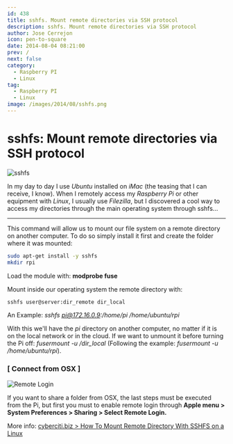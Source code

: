 ```yaml
---
id: 438
title: sshfs. Mount remote directories via SSH protocol
description: sshfs. Mount remote directories via SSH protocol
author: Jose Cerrejon
icon: pen-to-square
date: 2014-08-04 08:21:00
prev: /
next: false
category:
  - Raspberry PI
  - Linux
tag:
  - Raspberry PI
  - Linux
image: /images/2014/08/sshfs.png
---
```


# sshfs: Mount remote directories via SSH protocol

![sshfs](/images/2014/08/sshfs.png)

In my day to day I use *Ubuntu* installed on *iMac* (the teasing that I can receive, I know). When I remotely access my *Raspberry Pi* or other equipment with *Linux*, I usually use *Filezilla*, but I discovered a cool way to access my directories through the main operating system through sshfs...

- - -
This command will allow us to mount our file system on a remote directory on another computer. To do so simply install it first and create the folder where it was mounted:

```bash
sudo apt-get install -y sshfs
mkdir rpi
```

Load the module with: **modprobe fuse**

Mount inside our operating system the remote directory with:

```bash
sshfs user@server:dir_remote dir_local
```

An Example: *sshfs pi@172.16.0.9:/home/pi /home/ubuntu/rpi*

With this we'll have the *pi* directory on another computer, no matter if it is on the local network or in the cloud. If we want to unmount it before turning the Pi off: *fusermount -u /dir_local* (Following the example: *fusermount -u /home/ubuntu/rpi*).

### [ Connect from OSX ]

![Remote Login](/images/2014/08/remoteOSX.png "Remote Login")

If you want to share a folder from OSX, the last steps must be executed from the Pi, but first you must to enable remote login through
**Apple menu > System Preferences > Sharing > Select Remote Login.**

More info: [cyberciti.biz > How To Mount Remote Directory With SSHFS on a Linux](http://www.cyberciti.biz/faq/how-to-mount-remote-directory-filesystems-with-sshfs-on-linux/)